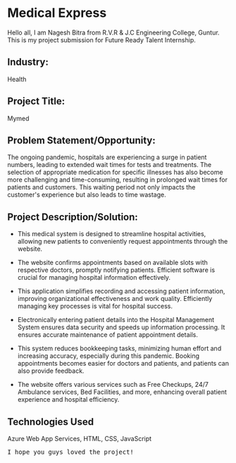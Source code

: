 # Medical Express
Hello all, I am Nagesh Bitra from R.V.R & J.C Engineering College, Guntur. 
This is my project submission for Future Ready Talent Internship.

## Industry:
Health

## Project Title:
Mymed

## Problem Statement/Opportunity:

 The ongoing pandemic, hospitals are experiencing a surge in patient numbers, leading to extended wait times for tests and treatments. The selection of appropriate medication for specific illnesses has also become more challenging and time-consuming, resulting in prolonged wait times for patients and customers. This waiting period not only impacts the customer's experience but also leads to time wastage. 

## Project Description/Solution:
- This medical system is designed to streamline hospital activities, allowing new patients to conveniently request appointments through the website.

- The website confirms appointments based on available slots with respective doctors, promptly notifying patients. Efficient software is crucial for managing hospital information effectively.
- This application simplifies recording and accessing patient information, improving organizational effectiveness and work quality. Efficiently managing key processes is vital for hospital success.
- Electronically entering patient details into the Hospital Management System ensures data security and speeds up information processing. It ensures accurate maintenance of patient appointment details.
- This system reduces bookkeeping tasks, minimizing human effort and increasing accuracy, especially during this pandemic. Booking appointments becomes easier for  doctors and patients, and patients can also provide feedback.
- The website offers various services such as Free Checkups, 24/7 Ambulance services, Bed Facilities, and more, enhancing overall patient experience and hospital efficiency.

## Technologies Used

Azure Web App Services, HTML, CSS, JavaScript

<pre>I hope you guys loved the project!</pre>


